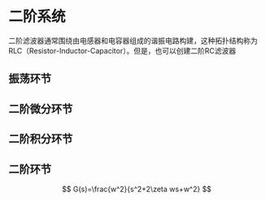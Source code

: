 # 二阶系统

二阶滤波器通常围绕由电感器和电容器组成的谐振电路构建，这种拓扑结构称为RLC（Resistor-Inductor-Capacitor）。但是，也可以创建二阶RC滤波器

## 振荡环节
## 二阶微分环节
## 二阶积分环节

## 二阶环节
$$
G(s)=\frac{w^2}{s^2+2\zeta ws+w^2}
$$